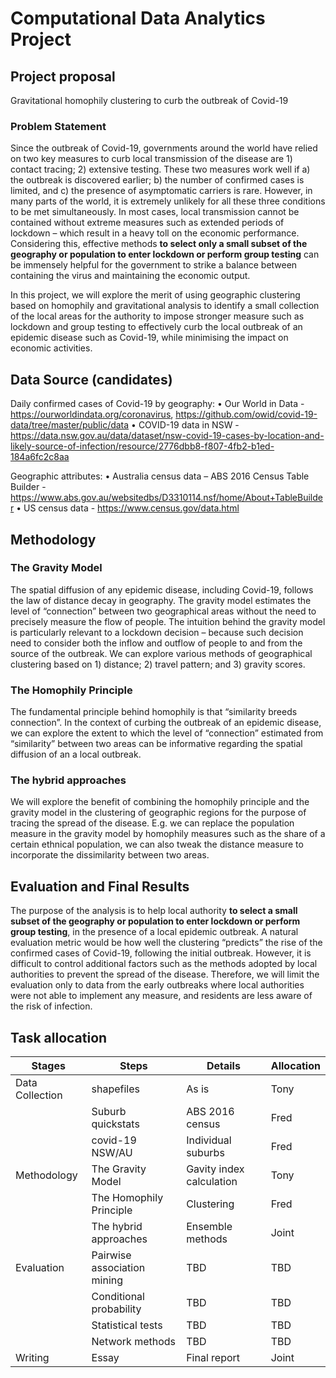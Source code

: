 # Computational Data Analytics Project

## Project proposal

Gravitational homophily clustering to curb the outbreak of Covid-19 

### Problem Statement

Since the outbreak of Covid-19, governments around the world have relied on two key measures to curb local transmission of the disease are 1) contact tracing; 2) extensive testing. These two measures work well if a) the outbreak is discovered earlier; b) the number of confirmed cases is limited, and c) the presence of asymptomatic carriers is rare. However, in many parts of the world, it is extremely unlikely for all these three conditions to be met simultaneously. In most cases, local transmission cannot be contained without extreme measures such as extended periods of lockdown – which result in a heavy toll on the economic performance. Considering this, effective methods **to select only a small subset of the geography or population to enter lockdown or perform group testing** can be immensely helpful for the government to strike a balance between containing the virus and maintaining the economic output. 

In this project, we will explore the merit of using geographic clustering based on homophily and gravitational analysis to identify a small collection of the local areas for the authority to impose stronger measure such as lockdown and group testing to effectively curb the local outbreak of an epidemic disease such as Covid-19, while minimising the impact on economic activities. 

## Data Source (candidates)
Daily confirmed cases of Covid-19 by geography:
•	Our World in Data - https://ourworldindata.org/coronavirus, https://github.com/owid/covid-19-data/tree/master/public/data 
•	COVID-19 data in NSW - https://data.nsw.gov.au/data/dataset/nsw-covid-19-cases-by-location-and-likely-source-of-infection/resource/2776dbb8-f807-4fb2-b1ed-184a6fc2c8aa

Geographic attributes: 
•	Australia census data – ABS 2016 Census Table Builder - https://www.abs.gov.au/websitedbs/D3310114.nsf/home/About+TableBuilder 
•	US census data - https://www.census.gov/data.html 

## Methodology

### The Gravity Model

The spatial diffusion of any epidemic disease, including Covid-19, follows the law of distance decay in geography. The gravity model estimates the level of “connection” between two geographical areas without the need to precisely measure the flow of people. The intuition behind the gravity model is particularly relevant to a lockdown decision – because such decision need to consider both the inflow and outflow of people to and from the source of the outbreak. We can explore various methods of geographical clustering based on 1) distance; 2) travel pattern; and 3) gravity scores. 

### The Homophily Principle

The fundamental principle behind homophily is that “similarity breeds connection”. In the context of curbing the outbreak of an epidemic disease, we can explore the extent to which the level of “connection” estimated from “similarity” between two areas can be informative regarding the spatial diffusion of an a local outbreak.  

### The hybrid approaches

We will explore the benefit of combining the homophily principle and the gravity model in the clustering of geographic regions for the purpose of tracing the spread of the disease. E.g. we can replace the population measure in the gravity model by homophily measures such as the share of a certain ethnical population, we can also tweak the distance measure to incorporate the dissimilarity between two areas. 

## Evaluation and Final Results

The purpose of the analysis is to help local authority **to select a small subset of the geography or population to enter lockdown or perform group testing**, in the presence of a local epidemic outbreak. A natural evaluation metric would be how well the clustering “predicts” the rise of the confirmed cases of Covid-19, following the initial outbreak. However, it is difficult to control additional factors such as the methods adopted by local authorities to prevent the spread of the disease. Therefore, we will limit the evaluation only to data from the early outbreaks where local authorities were not able to implement any measure, and residents are less aware of the risk of infection. 

## Task allocation

| Stages          | Steps                       | Details                  | Allocation |
|-----------------|-----------------------------|--------------------------|------------|
| Data Collection | shapefiles                  | As is                    | Tony       |
|                 | Suburb quickstats           | ABS 2016 census          | Fred       |
|                 | covid-19 NSW/AU             | Individual suburbs       | Fred       |
| Methodology     | The Gravity Model           | Gavity index calculation | Tony       |
|                 | The Homophily Principle     | Clustering               | Fred       |
|                 | The hybrid approaches       | Ensemble methods         | Joint      |
| Evaluation      | Pairwise association mining | TBD                      | TBD        |
|                 | Conditional probability     | TBD                      | TBD        |
|                 | Statistical tests           | TBD                      | TBD        |
|                 | Network methods             | TBD                      | TBD        |
| Writing         | Essay                       | Final report             | Joint      |

